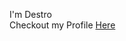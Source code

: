 I'm Destro </br>
Checkout my Profile [Here](https://linktr.ee/slimdestro)

<!---
slimdestro/slimdestro is a ✨ special ✨ repository because its `README.md` (this file) appears on your GitHub profile.
You can click the Preview link to take a look at your changes.
--->
